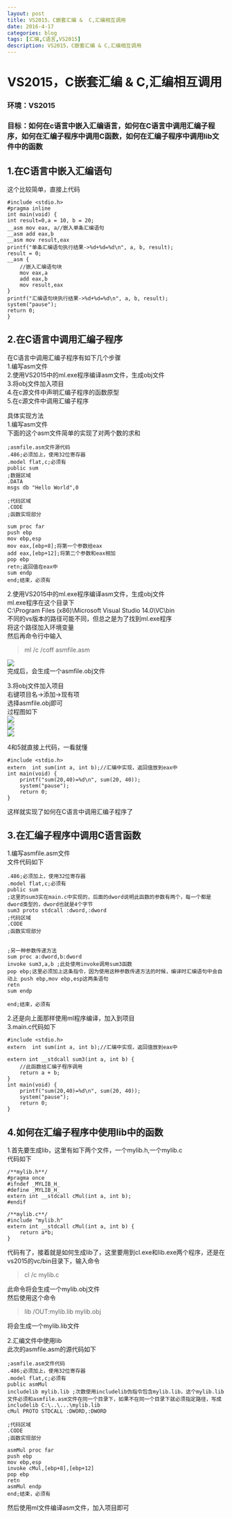 ```yaml
---
layout: post
title: VS2015，C嵌套汇编 &  C,汇编相互调用
date: 2016-4-17
categories: blog
tags: [汇编,C语言,VS2015]
description: VS2015，C嵌套汇编 & C,汇编相互调用
---
```

# VS2015，C嵌套汇编 & C,汇编相互调用  
### 环境：VS2015  
### 目标：如何在c语言中嵌入汇编语言，如何在C语言中调用汇编子程序，如何在汇编子程序中调用C函数，如何在汇编子程序中调用lib文件中的函数    

## 1.在C语言中嵌入汇编语句  
这个比较简单，直接上代码  

	#include <stdio.h>
	#pragma inline
	int main(void) {
	int result=0,a = 10, b = 20;
	__asm mov eax, a//嵌入单条汇编语句
	__asm add eax,b
	__asm mov result,eax
	printf("单条汇编语句执行结果->%d+%d=%d\n", a, b, result);
	result = 0;
	__asm {
		//嵌入汇编语句块
		mov eax,a
		add eax,b
		mov result,eax
	}
	printf("汇编语句块执行结果->%d+%d=%d\n", a, b, result);
	system("pause");
	return 0;
	}  
	
## 2.在C语言中调用汇编子程序  
在C语言中调用汇编子程序有如下几个步骤  
1.编写asm文件  
2.使用VS2015中的ml.exe程序编译asm文件，生成obj文件  
3.将obj文件加入项目  
4.在c源文件中声明汇编子程序的函数原型  
5.在c源文件中调用汇编子程序  

具体实现方法  
1.编写asm文件  
下面的这个asm文件简单的实现了对两个数的求和  

	;asmfile.asm文件源代码
	.486;必须加上，使用32位寄存器
	.model flat,c;必须有
	public sum
	;数据区域
	.DATA
	msgs db "Hello World",0

	;代码区域
	.CODE
	;函数实现部分

	sum proc far
	push ebp
	mov ebp,esp
	mov eax,[ebp+8];将第一个参数给eax
	add eax,[ebp+12];将第二个参数和eax相加
	pop ebp
	retn;返回值在eax中
	sum endp
	end;结束，必须有

2.使用VS2015中的ml.exe程序编译asm文件，生成obj文件  
ml.exe程序在这个目录下  
C:\Program Files (x86)\Microsoft Visual Studio 14.0\VC\bin  
不同的vs版本的路径可能不同，但总之是为了找到ml.exe程序  
将这个路径加入环境变量  
然后再命令行中输入  
> 	ml /c /coff asmfile.asm  
 	
![](../img/md_img/ml_c_coff_asmfile.png)  
[]()
完成后，会生成一个asmfile.obj文件  

3.将obj文件加入项目  
右键项目名->添加->现有项  
选择asmfile.obj即可  
过程图如下  
![](https://raw.githubusercontent.com/ylqhust/ylqhust.github.io/master/img/md_img/add_asmfile_obj_to_project.png)  
![](../img/md_img/add_asmfile_obj_to_project_c.png)  
![](../img/md_img/add_asmfile_obj_to_project_complete.png)  

4和5就直接上代码，一看就懂  


	#include <stdio.h>
	extern  int sum(int a, int b);//汇编中实现，返回值放到eax中
	int main(void) {
		printf("sum(20,40)=%d\n", sum(20, 40));
		system("pause");
		return 0;
	}

这样就实现了如何在C语言中调用汇编子程序了  

## 3.在汇编子程序中调用C语言函数  
1.编写asmfile.asm文件  
文件代码如下  

	
	.486;必须加上，使用32位寄存器
	.model flat,c;必须有
	public sum
	;这里的sum3实在main.c中实现的，后面的dword说明此函数的参数有两个，每一个都是dword类型的，dword也就是4个字节
	sum3 proto stdcall :dword,:dword
	;代码区域
	.CODE
	;函数实现部分


	;另一种参数传递方法
	sum proc a:dword,b:dword
	invoke sum3,a,b ;此处使用invoke调用sum3函数
	pop ebp;这里必须加上这条指令，因为使用这种参数传递方法的时候，编译时汇编语句中会自动上	push ebp,mov ebp,esp这两条语句
	retn
	sum endp
	
	end;结束，必须有  
	
2.还是向上面那样使用ml程序编译，加入到项目  
3.main.c代码如下  

	#include <stdio.h>
	extern  int sum(int a, int b);//汇编中实现，返回值放到eax中

	extern int __stdcall sum3(int a, int b) {
		//此函数给汇编子程序调用
		return a + b;
	}
	int main(void) {
		printf("sum(20,40)=%d\n", sum(20, 40));
		system("pause");
		return 0;
	}  

## 4.如何在汇编子程序中使用lib中的函数  
1.首先要生成lib，这里有如下两个文件，一个mylib.h,一个mylib.c  
代码如下  
	
	/**mylib.h**/
	#pragma once
	#ifndef _MYLIB_H_
	#define _MYLIB_H_
	extern int __stdcall cMul(int a, int b);
	#endif

	/**mylib.c**/
	#include "mylib.h"
	extern int __stdcall cMul(int a, int b) {
		return a*b;
	}

代码有了，接着就是如何生成lib了，这里要用到cl.exe和lib.exe两个程序，还是在vs2015的vc/bin目录下，输入命令  

> cl /c mylib.c  

此命令将会生成一个mylib.obj文件  
然后使用这个命令
  
> lib /OUT:mylib.lib mylib.obj  

将会生成一个mylib.lib文件  

2.汇编文件中使用lib  
此次的asmfile.asm的源代码如下  
	
	;asmfile.asm文件代码
	.486;必须加上，使用32位寄存器
	.model flat,c;必须有
	public asmMul
	includelib mylib.lib ;次数使用includelib伪指令包含mylib.lib，这个mylib.lib文件必须和asmfile.asm文件在同一个目录下，如果不在同一个目录下就必须指定路径，写成 includelib C:\..\...\mylib.lib
	cMul PROTO STDCALL :DWORD,:DWORD

	;代码区域
	.CODE
	;函数实现部分

	asmMul proc far
	push ebp
	mov ebp,esp
	invoke cMul,[ebp+8],[ebp+12]
	pop ebp
	retn
	asmMul endp
	end;结束，必须有
	
然后使用ml文件编译asm文件，加入项目即可  